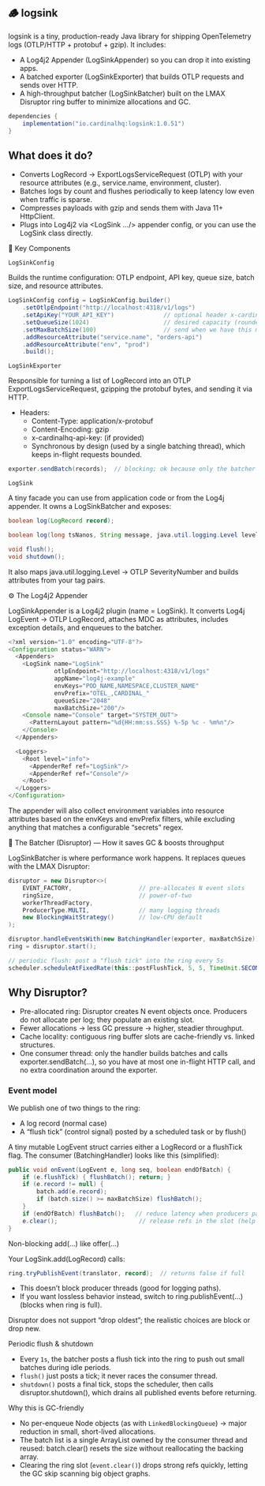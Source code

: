 ## 🪵 logsink

logsink is a tiny, production-ready Java library for shipping OpenTelemetry logs (OTLP/HTTP + protobuf + gzip). It includes:
- A Log4j2 Appender (LogSinkAppender) so you can drop it into existing apps.
- A batched exporter (LogSinkExporter) that builds OTLP requests and sends over HTTP.
- A high-throughput batcher (LogSinkBatcher) built on the LMAX Disruptor ring buffer to minimize allocations and GC.

```java
dependencies {
    implementation("io.cardinalhq:logsink:1.0.51")
}
```

## What does it do?
- Converts LogRecord → ExportLogsServiceRequest (OTLP) with your resource attributes (e.g., service.name, environment, cluster).
- Batches logs by count and flushes periodically to keep latency low even when traffic is sparse.
- Compresses payloads with gzip and sends them with Java 11+ HttpClient.
- Plugs into Log4j2 via <LogSink .../> appender config, or you can use the LogSink class directly.

🧱 Key Components

`LogSinkConfig`

Builds the runtime configuration: OTLP endpoint, API key, queue size, batch size, and resource attributes.

```java
LogSinkConfig config = LogSinkConfig.builder()
    .setOtlpEndpoint("http://localhost:4318/v1/logs")
    .setApiKey("YOUR_API_KEY")              // optional header x-cardinalhq-api-key
    .setQueueSize(1024)                     // desired capacity (rounded up to power-of-two for the ring)
    .setMaxBatchSize(100)                   // send when we have this many logs
    .addResourceAttribute("service.name", "orders-api")
    .addResourceAttribute("env", "prod")
    .build();
```

`LogSinkExporter`

Responsible for turning a list of LogRecord into an OTLP ExportLogsServiceRequest, gzipping the protobuf bytes, and sending it via HTTP.
- Headers:
  - Content-Type: application/x-protobuf 
  - Content-Encoding: gzip 
  - x-cardinalhq-api-key: <apiKey> (if provided)
  - Synchronous by design (used by a single batching thread), which keeps in-flight requests bounded.

```java
exporter.sendBatch(records);  // blocking; ok because only the batcher thread calls it
```

`LogSink`

A tiny facade you can use from application code or from the Log4j appender. It owns a LogSinkBatcher and exposes:

```java
boolean log(LogRecord record);

boolean log(long tsNanos, String message, java.util.logging.Level level, String... kvTags);

void flush();
void shutdown();
```
It also maps java.util.logging.Level → OTLP SeverityNumber and builds attributes from your tag pairs.

⚙️ The Log4j2 Appender

LogSinkAppender is a Log4j2 plugin (name = LogSink). It converts Log4j LogEvent → OTLP LogRecord, attaches MDC as attributes, includes exception details, and enqueues to the batcher.

```java
<?xml version="1.0" encoding="UTF-8"?>
<Configuration status="WARN">
  <Appenders>
    <LogSink name="LogSink"
             otlpEndpoint="http://localhost:4318/v1/logs"
             appName="log4j-example"
             envKeys="POD_NAME,NAMESPACE,CLUSTER_NAME"
             envPrefix="OTEL_,CARDINAL_"
             queueSize="2048"
             maxBatchSize="200"/>
    <Console name="Console" target="SYSTEM_OUT">
      <PatternLayout pattern="%d{HH:mm:ss.SSS} %-5p %c - %m%n"/>
    </Console>
  </Appenders>

  <Loggers>
    <Root level="info">
      <AppenderRef ref="LogSink"/>
      <AppenderRef ref="Console"/>
    </Root>
  </Loggers>
</Configuration>
```
The appender will also collect environment variables into resource attributes based on the envKeys and envPrefix filters, while excluding anything that matches a configurable “secrets” regex.

🚀 The Batcher (Disruptor) — How it saves GC & boosts throughput

LogSinkBatcher is where performance work happens. It replaces queues with the LMAX Disruptor:

```java
disruptor = new Disruptor<>(
    EVENT_FACTORY,                   // pre-allocates N event slots
    ringSize,                        // power-of-two
    workerThreadFactory,
    ProducerType.MULTI,              // many logging threads
    new BlockingWaitStrategy()       // low-CPU default
);

disruptor.handleEventsWith(new BatchingHandler(exporter, maxBatchSize));
ring = disruptor.start();

// periodic flush: post a "flush tick" into the ring every 5s
scheduler.scheduleAtFixedRate(this::postFlushTick, 5, 5, TimeUnit.SECONDS);
```

## Why Disruptor?
- Pre-allocated ring: Disruptor creates N event objects once. Producers do not allocate per log; they populate an existing slot.
- Fewer allocations → less GC pressure → higher, steadier throughput.
- Cache locality: contiguous ring buffer slots are cache-friendly vs. linked structures.
- One consumer thread: only the handler builds batches and calls exporter.sendBatch(...), so you have at most one in-flight HTTP call, and no extra coordination around the exporter.

### Event model

We publish one of two things to the ring:
- A log record (normal case)
- A “flush tick” (control signal) posted by a scheduled task or by flush()

A tiny mutable LogEvent struct carries either a LogRecord or a flushTick flag. The consumer (BatchingHandler) looks like this (simplified):

```java
public void onEvent(LogEvent e, long seq, boolean endOfBatch) {
    if (e.flushTick) { flushBatch(); return; }
    if (e.record != null) {
        batch.add(e.record);
        if (batch.size() >= maxBatchSize) flushBatch();
    }
    if (endOfBatch) flushBatch();   // reduce latency when producers pause
    e.clear();                       // release refs in the slot (help GC)
}
```

Non-blocking add(...) like offer(...)

Your LogSink.add(LogRecord) calls:

```java
ring.tryPublishEvent(translator, record);  // returns false if full
```
	
- This doesn’t block producer threads (good for logging paths).
- If you want lossless behavior instead, switch to ring.publishEvent(...) (blocks when ring is full).

Disruptor does not support “drop oldest”; the realistic choices are block or drop new.

Periodic flush & shutdown
- Every `1s`, the batcher posts a flush tick into the ring to push out small batches during idle periods.
- `flush()` just posts a tick; it never races the consumer thread.
- `shutdown()` posts a final tick, stops the scheduler, then calls disruptor.shutdown(), which drains all published events before returning.

Why this is GC-friendly
- No per-enqueue Node objects (as with `LinkedBlockingQueue`) → major reduction in small, short-lived allocations.
- The batch list is a single ArrayList owned by the consumer thread and reused: batch.clear() resets the size without reallocating the backing array.
- Clearing the ring slot (`event.clear()`) drops strong refs quickly, letting the GC skip scanning big object graphs.


